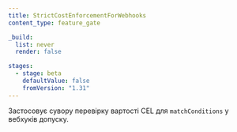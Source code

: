 ```yaml
---
title: StrictCostEnforcementForWebhooks
content_type: feature_gate

_build:
  list: never
  render: false

stages:
  - stage: beta
    defaultValue: false
    fromVersion: "1.31"
---
```


Застосовує сувору перевірку вартості CEL для `matchConditions` у
вебхуків допуску.
